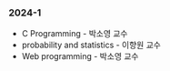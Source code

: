 ### 2024-1
 * C Programming - 박소영 교수
 * probability and statistics - 이향원 교수
 * Web programming - 박소영 교수
